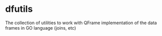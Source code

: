 # dfutils
The collection of utilities to work with QFrame implementation of the data frames in GO language (joins, etc)
